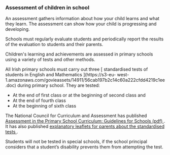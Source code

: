 ###  Assessment of children in school

An assessment gathers information about how your child learns and what they
learn. The assessment can show how your child is progressing and developing.

Schools must regularly evaluate students and periodically report the results
of the evaluation to students and their parents.

Children's learning and achievements are assessed in primary schools using a
variety of tests and other methods.

All Irish primary schools must carry out three [ standardised tests of
students in English and Mathematics ](https://s3-eu-
west-1.amazonaws.com/govieassets/14911/56cab197b2c14c60a222cfdd4219c1ee.doc)
during primary school. They are tested:

  * At the end of first class or at the beginning of second class and 
  * At the end of fourth class 
  * At the beginning of sixth class 

The National Council for Curriculum and Assessment has published [ Assessment
in the Primary School Curriculum: Guidelines for Schools (pdf)
](https://www.ncca.ie/media/1351/assessment-guidelines.pdf) . It has also
published [ explanatory leaflets for parents about the standardised tests
](https://www.ncca.ie/en/primary/resources-for-parents#) .

Students will not be tested in special schools, if the school principal
considers that a student’s disability prevents them from attempting the test.
